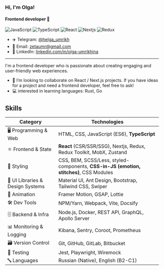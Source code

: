 ### Hi, I'm Olga!
#### Frontend developer 👋

![JavaScript](https://img.shields.io/badge/javascript-%23323330.svg?style=for-the-badge&logo=javascript&logoColor=%23F7DF1E)
![TypeScript](https://img.shields.io/badge/typescript-%23007ACC.svg?style=for-the-badge&logo=typescript&logoColor=white)
![React](https://img.shields.io/badge/react-%2320232a.svg?style=for-the-badge&logo=react&logoColor=%2361DAFB)
![Nextjs](https://img.shields.io/badge/next.js-000000?style=for-the-badge&logo=nextdotjs&logoColor=white)
![Redux](https://img.shields.io/badge/redux-%23593d88.svg?style=for-the-badge&logo=redux&logoColor=white)

- ✈️ Telegram: [@helga_umrikh](https://t.me/helga_umrikh)
- 📧 Email: zetaumr@gmail.com
- 🔗 LinkedIn: [linkedin.com/in/olga-umrikhina](http://www.linkedin.com/in/olga-umrikhina)

---

I'm a frontend developer who is passionate about creating engaging and user-friendly web experiences.
- 👯 I’m looking to collaborate on React / Next.js projects. If you have ideas for a project and need a frontend developer, feel free to ask!
- :computer: interested in learning languages: Rust, Go

## Skills
| Category | Technologies |
|----------|-------------|
| 🖥️ Programming & Web | HTML, CSS, JavaScript (ES6), **TypeScript** |
| ⚛️ Frontend & State | **React** (CSR/SSR/SSG), Nextjs, Redux, Redux Toolkit, MobX, Zustand |
| 🎨 Styling | CSS, BEM, SCSS/Less, styled-components, **CSS-in-JS (emotion, stitches)**, CSS Modules |
| 🧩 UI Libraries & Design Systems | Material UI, Ant Design, Bootstrap, Tailwind CSS, Swiper |
| 💫 Animation | Framer Motion, GSAP, Lottie |
| 🛠️ Dev Tools | NPM/Yarn, Webpack, Vite, Docsify |
| 🗄️ Backend & Infra | Node.js, Docker, REST API, GraphQL, Apollo Server |
| 📊 Monitoring & Logging  | Kibana, Sentry, Coroot, Prometheus |
| 🗃️ Version Control | Git, GitHub, GitLab, Bitbucket |
| 🧪 Testing | Jest, Playwright, Wiremock |
| 🔤 Languages | Russian (Native), English (B2-C1) |

